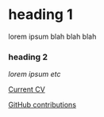 # heading 1


lorem ipsum blah blah blah


### heading 2

*lorem ipsum etc*

[Current CV](https://github.com/troyhill/troyhill.github.io/blob/master/Hill_CV_short.pdf)

[GitHub contributions](https://resume.github.io/?troyhill)


